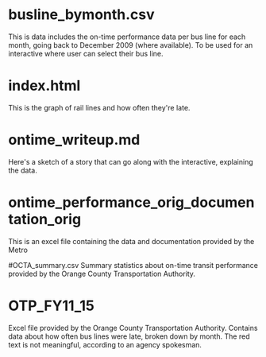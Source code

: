# busline_bymonth.csv
This is data includes the on-time performance data per bus line for each month, going back to December 2009 (where available). To be used for an interactive where user can select their bus line.

# index.html
This is the graph of rail lines and how often they're late.

# ontime_writeup.md
Here's a sketch of a story that can go along with the interactive, explaining the data.

# ontime_performance_orig_documentation_orig
This is an excel file containing the data and documentation provided by the Metro

#OCTA_summary.csv
Summary statistics about on-time transit performance provided by the Orange County Transportation Authority.

# OTP_FY11_15
Excel file provided by the Orange County Transportation Authority. Contains data about how often bus lines were late, broken down by month. The red text is not meaningful, according to an agency spokesman.